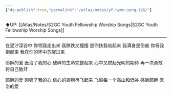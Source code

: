 ```yaml
---
{"dg-publish":true,"permalink":"/atlas/notes/yf-hymn-song-126/"}
---
```


⬆️UP: [[Atlas/Notes/S2GC Youth Fellowship Worship Songs\|S2GC Youth Fellowship Worship Songs]]

---

在泥泞深谷中 你领我走出来
我跌跌又撞撞 是你扶我站起来
我满身是伤痕 你将我抱起来
我在你的怀中苏醒过来

耶稣的爱 医治了我的心
破碎的生命完整起来
心中又燃起光明的期待
再一次勇敢将自己敞开

耶稣的爱 刚强了我的心
信心的翅膀再飞起来
飞越每一个高山和低谷
感谢耶稣 医治的爱